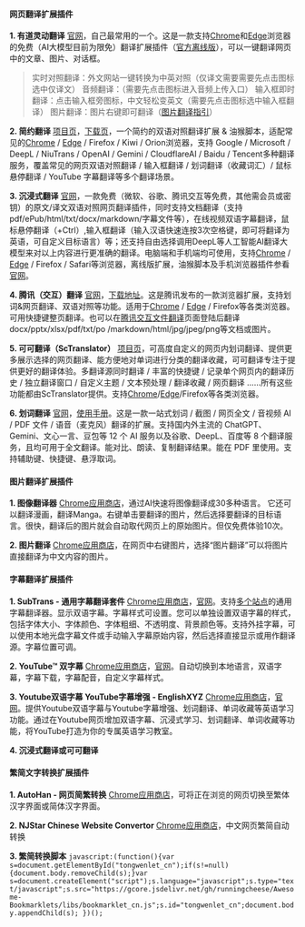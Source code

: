 #### 网页翻译扩展插件
**1. 有道灵动翻译**
[官网](https://magicfanyi.youdao.com/#/)，自己最常用的一个。这是一款支持[Chrome](https://chromewebstore.google.com/detail/%E6%9C%89%E9%81%93%E7%81%B5%E5%8A%A8%E7%BF%BB%E8%AF%91/jlpcnoohcpfgpbalhlggdhjocgnlgafn)和[Edge](https://microsoftedge.microsoft.com/addons/detail/%E6%9C%89%E9%81%93%E7%81%B5%E5%8A%A8%E7%BF%BB%E8%AF%91/memhacajcfhmibggbgilihlmiiddeggo)浏览器的免费（AI大模型目前为限免）翻译扩展插件（[官方离线版](https://magicfanyi.youdao.com/assets/yd-mg-translator-1.0.15.zip)），可以一键翻译网页中的文章、图片、对话框。
> 实时对照翻译：外文网站一键转换为中英对照（仅译文需要需要先点击图标选中仅译文）
> 音频翻译：（需要先点击图标进入音频上传入口）
> 输入框即时翻译：点击输入框旁图标，中文轻松变英文（需要先点击图标选中输入框翻译）
> 图片翻译：图片右键即可翻译（[图片翻译指引](https://magicfanyi.youdao.com/#/image)）

**2. 简约翻译**
[项目页](https://github.com/fishjar/kiss-translator)，[下载页](https://github.com/fishjar/kiss-translator/releases/tag/v1.8.11)，一个简约的双语对照翻译扩展 & 油猴脚本，适配常见的[Chrome](https://chromewebstore.google.com/detail/%E7%AE%80%E7%BA%A6%E7%BF%BB%E8%AF%91/bdiifdefkgmcblbcghdlonllpjhhjgof?hl=zh-CN) / [Edge](https://microsoftedge.microsoft.com/addons/detail/%E7%AE%80%E7%BA%A6%E7%BF%BB%E8%AF%91/jemckldkclkinpjighnoilpbldbdmmlh?hl=zh-CN) / Firefox / Kiwi / Orion浏览器，支持 Google / Microsoft / DeepL / NiuTrans / OpenAI / Gemini / CloudflareAI / Baidu / Tencent多种翻译服务，覆盖常见的网页双语对照翻译 / 输入框翻译 / 划词翻译（收藏词汇）/ 鼠标悬停翻译 / YouTube 字幕翻译等多个翻译场景。

**3. 沉浸式翻译**
[官网](https://immersivetranslate.cn/)，一款免费（微软、谷歌、腾讯交互等免费，其他需会员或密钥）的原文/译文双语对照网页翻译插件，同时支持文档翻译（支持pdf/ePub/html/txt/docx/markdown/字幕文件等），在线视频双语字幕翻译，鼠标悬停翻译（+Ctrl）,输入框翻译（输入汉语快速连按3次空格键，即可将翻译为英语，可自定义目标语言）等；还支持自由选择调用DeepL等人工智能AI翻译大模型来对以上内容进行更准确的翻译。电脑端和手机端均可使用，支持[Chrome](https://chrome.google.com/webstore/detail/immersive-translate/bpoadfkcbjbfhfodiogcnhhhpibjhbnh?utm_source=official) / [Edge](https://microsoftedge.microsoft.com/addons/detail/%E6%B2%89%E6%B5%B8%E5%BC%8F%E7%BF%BB%E8%AF%91-%E7%BD%91%E9%A1%B5%E7%BF%BB%E8%AF%91%E6%8F%92%E4%BB%B6-pdf%E7%BF%BB%E8%AF%91-/amkbmndfnliijdhojkpoglbnaaahippg?utm_source=official) / Firefox / Safari等浏览器，离线版扩展，油猴脚本及手机浏览器插件参看[官网](https://immersivetranslate.com/)。

**4. 腾讯（交互）翻译**
[官网](https://transmart.qq.com/zh-CN/index)，[下载地址](https://transmart.qq.com/zh-CN/download)。这是腾讯发布的一款浏览器扩展，支持划词&网页翻译、双语对照等功能。适用于[Chrome](https://chrome.google.com/webstore/detail/%E8%85%BE%E8%AE%AF%E7%BF%BB%E8%AF%91/lkjkfecdnfjopaeaibboihfkmhdjmanm?utm_source=chrome-ntp-icon) / [Edge](https://microsoftedge.microsoft.com/addons/detail/%E8%85%BE%E8%AE%AF%E7%BF%BB%E8%AF%91/bcgpmkngbhpgdgbjgbaoddljkbabdkmm?hl=zh-CN) / Firefox等各类浏览器。可用快捷键整页翻译。也可以在[腾讯交互文件翻译](https://transmart.qq.com/zh-CN/file)页面登陆后翻译docx/pptx/xlsx/pdf/txt/po /markdown/html/jpg/jpeg/png等文档或图片。

**5. 可可翻译（ScTranslator）**
[项目页](https://github.com/chunibyocola/sc-translator-crx)，可高度自定义的网页内划词翻译、提供更多展示选择的网页翻译、能方便地对单词进行分类的翻译收藏，可可翻译专注于提供更好的翻译体验。多翻译源同时翻译 / 丰富的快捷键 / 记录单个网页内的翻译历史 / 独立翻译窗口 / 自定义主题 / 文本预处理 / 翻译收藏 / 网页翻译 ……所有这些功能都由ScTranslator提供。支持[Chrome](https://chromewebstore.google.com/detail/%E5%8F%AF%E5%8F%AF%E7%BF%BB%E8%AF%91/icfnljfpacimpcbpammmbclmhenimhfc)/[Edge](https://microsoftedge.microsoft.com/addons/detail/%E5%8F%AF%E5%8F%AF%E7%BF%BB%E8%AF%91/ebkimaahhkeiplegpghijhgmlcdkeppf)/Firefox等各类浏览器。

**6. 划词翻译**
[官网](https://hcfy.app/)，[使用手册](https://hcfy.app/docs/guides/summary/)。这是一款一站式划词 / 截图 / 网页全文 / 音视频 AI / PDF 文件 / 语音（麦克风）翻译的扩展。支持国内外主流的 ChatGPT、Gemini、文心一言、豆包等 12 个 AI 服务以及谷歌、DeepL、百度等 8 个翻译服务，且均可用于全文翻译。能对比、朗读、复制翻译结果。能在 PDF 里使用。支持辅助键、快捷键、悬浮取词。

#### 图片翻译扩展插件
**1. 图像翻译器**
[Chrome应用商店](https://chromewebstore.google.com/detail/%E5%9B%BE%E5%83%8F%E7%BF%BB%E8%AF%91%E5%99%A8/pbhpcbdjngblklnibanbkgkogjmbjeoe)，通过AI快速将图像翻译成30多种语言。 它还可以翻译漫画，翻译Manga。右键单击要翻译的图片，然后选择要翻译的目标语言。很快，翻译后的图片就会自动取代网页上的原始图片。但仅免费体验10次。

**2. 图片翻译**
[Chrome应用商店](https://chromewebstore.google.com/detail/%E5%9B%BE%E7%89%87%E7%BF%BB%E8%AF%91/dlilbookfdhgpflfgpbdfhnejmcngeeg)，在网页中右键图片，选择“图片翻译”可以将图片直接翻译为中文内容的图片。

#### 字幕翻译扩展插件
**1. SubTrans - 通用字幕翻译套件**
[Chrome应用商店](https://chromewebstore.google.com/detail/subtrans-%E9%80%9A%E7%94%A8%E5%AD%97%E5%B9%95%E7%BF%BB%E8%AF%91%E5%A5%97%E4%BB%B6/oflioiciloahhlekagfajdkigboemklf)，[官网](https://www.subtrans.cc/)。支持[多个站点](https://www.subtrans.cc/docs/supported-sites)的通用字幕翻译器。显示双语字幕。字幕样式可设置。您可以单独设置双语字幕的样式，包括字体大小、字体颜色、字体粗细、不透明度、背景颜色等。支持外挂字幕，可以使用本地光盘字幕文件或手动输入字幕原始内容，然后选择直接显示或用作翻译源。字幕位置可调。

**2. YouTube™ 双字幕**
[Chrome应用商店](https://chrome.google.com/webstore/detail/hkbdddpiemdeibjoknnofflfgbgnebcm)，[官网](https://www.dual-subtitles.com/)。自动切换到本地语言，双语字幕，字幕下载，字幕配音，自定义字幕样式。

**3. Youtube双语字幕 YouTube字幕增强 - EnglishXYZ**
[Chrome应用商店](https://chromewebstore.google.com/detail/youtube%E5%8F%8C%E8%AF%AD%E5%AD%97%E5%B9%95-youtube%E5%AD%97%E5%B9%95%E5%A2%9E%E5%BC%BA-e/imeedihedcjeieaokdpgandbgpjmadoh)，[官网](https://englishxyz.com/)。提供Youtube双语字幕与Youtube字幕增强、划词翻译、单词收藏等英语学习功能。通过在Youtube网页增加双语字幕、沉浸式学习、划词翻译、单词收藏等功能，将YouTube打造为你的专属英语学习教室。

**4. 沉浸式翻译或可可翻译**

#### 繁简文字转换扩展插件
**1. AutoHan - 网页简繁转换**
[Chrome应用商店](https://chromewebstore.google.com/detail/autohan-%E7%BD%91%E9%A1%B5%E7%AE%80%E7%B9%81%E8%BD%AC%E6%8D%A2/kmnajldildkckmfgfbcfbfimdibebnjl)，可将正在浏览的网页切换至繁体汉字界面或简体汉字界面。

**2. NJStar Chinese Website Convertor**
[Chrome应用商店](https://chromewebstore.google.com/detail/njstar-chinese-website-co/oljejbejachaajllbbjiamdkhipbbppk)，中文网页繁简自动转换

**3. 繁简转换脚本**
`javascript:(function(){var s=document.getElementById("tongwenlet_cn");if(s!=null){document.body.removeChild(s);}var s=document.createElement("script");s.language="javascript";s.type="text/javascript";s.src="https://gcore.jsdelivr.net/gh/runningcheese/Awesome-Bookmarklets/libs/bookmarklet_cn.js";s.id="tongwenlet_cn";document.body.appendChild(s); })();`